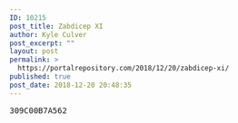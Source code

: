 ```yaml
---
ID: 10215
post_title: Zabdicep XI
author: Kyle Culver
post_excerpt: ""
layout: post
permalink: >
  https://portalrepository.com/2018/12/20/zabdicep-xi/
published: true
post_date: 2018-12-20 20:48:35
---
```

<pre>309C00B7A562</pre>